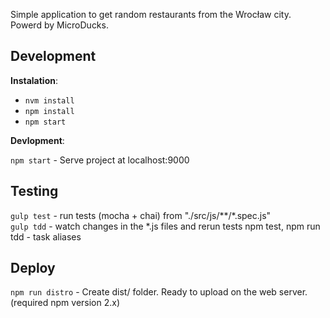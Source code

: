 Simple application to get random restaurants from the Wrocław city.  
Powerd by MicroDucks.


Development
-----------

**Instalation**:

  - `nvm install`
  - `npm install`
  - `npm start`

**Devlopment**:

`npm start` - Serve project at localhost:9000


Testing
-----------
`gulp test` - run tests (mocha + chai) from "./src/js/\*\*/\*.spec.js"  
`gulp tdd` - watch changes in the *.js files and rerun tests
npm test, npm run tdd - task aliases


Deploy
-----------
`npm run distro` - Create dist/ folder. Ready to upload on the web server. (required npm version 2.x)
